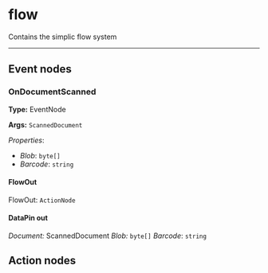 # flow
Contains the simplic flow system


---



## Event nodes

### OnDocumentScanned

__Type:__ EventNode

__Args:__ `ScannedDocument`

*Properties*:
- *Blob*: `byte[]`
- *Barcode*: `string`


#### FlowOut

FlowOut: `ActionNode`

#### DataPin out

*Document:* ScannedDocument
*Blob:* `byte[]`
*Barcode*: `string`

## Action nodes
